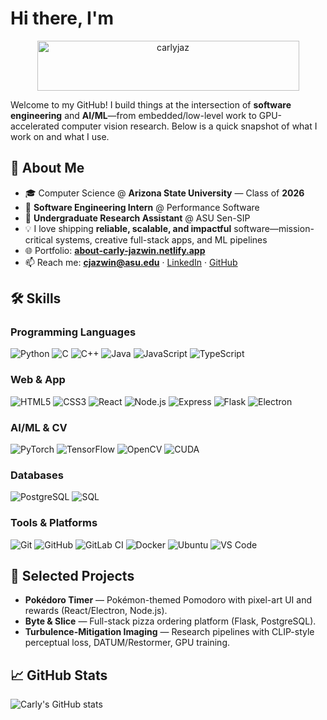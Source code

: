 # Hi there, I'm
<p align="center">
  <img width="419" height="80" alt="carlyjaz" src="https://github.com/user-attachments/assets/41cd680d-36f4-4aa6-97e8-2eb590563593" />
</p>

Welcome to my GitHub! I build things at the intersection of **software engineering** and **AI/ML**—from embedded/low-level work to GPU-accelerated computer vision research. Below is a quick snapshot of what I work on and what I use.

## 🚀 About Me

- 🎓 Computer Science @ **Arizona State University** — Class of **2026** 
- 🔧 **Software Engineering Intern** @ Performance Software 
- 🔬 **Undergraduate Research Assistant** @ ASU Sen-SIP 
- 💡 I love shipping **reliable, scalable, and impactful** software—mission-critical systems, creative full-stack apps, and ML pipelines  
- 🌐 Portfolio: **[about-carly-jazwin.netlify.app](https://about-carly-jazwin.netlify.app/)**  
- 📫 Reach me: **cjazwin@asu.edu** · [LinkedIn](https://www.linkedin.com/in/carly-jazwin/) · [GitHub](https://github.com/gnarlycrly)

## 🛠 Skills

### Programming Languages
![Python](https://img.shields.io/badge/Python-%2314354C.svg?style=for-the-badge&logo=python&logoColor=white)
![C](https://img.shields.io/badge/C-%2300599C.svg?style=for-the-badge&logo=c&logoColor=white)
![C++](https://img.shields.io/badge/C++-%2300599C.svg?style=for-the-badge&logo=c%2B%2B&logoColor=white)
![Java](https://img.shields.io/badge/Java-%23ED8B00.svg?style=for-the-badge&logo=java&logoColor=white)
![JavaScript](https://img.shields.io/badge/JavaScript-%23323330.svg?style=for-the-badge&logo=javascript&logoColor=%23F7DF1E)
![TypeScript](https://img.shields.io/badge/TypeScript-%23007ACC.svg?style=for-the-badge&logo=typescript&logoColor=white)

### Web & App
![HTML5](https://img.shields.io/badge/HTML5-%23E34F26.svg?style=for-the-badge&logo=html5&logoColor=white)
![CSS3](https://img.shields.io/badge/CSS3-%231572B6.svg?style=for-the-badge&logo=css3&logoColor=white)
![React](https://img.shields.io/badge/React-%2320232A.svg?style=for-the-badge&logo=react&logoColor=%2361DAFB)
![Node.js](https://img.shields.io/badge/Node.js-%23339933.svg?style=for-the-badge&logo=node.js&logoColor=white)
![Express](https://img.shields.io/badge/Express-%23000000.svg?style=for-the-badge&logo=express&logoColor=white)
![Flask](https://img.shields.io/badge/Flask-%23000000.svg?style=for-the-badge&logo=flask&logoColor=white)
![Electron](https://img.shields.io/badge/Electron-%2320232A.svg?style=for-the-badge&logo=electron&logoColor=white)

### AI/ML & CV
![PyTorch](https://img.shields.io/badge/PyTorch-%23EE4C2C.svg?style=for-the-badge&logo=pytorch&logoColor=white)
![TensorFlow](https://img.shields.io/badge/TensorFlow-%23FF6F00.svg?style=for-the-badge&logo=tensorflow&logoColor=white)
![OpenCV](https://img.shields.io/badge/OpenCV-%235C3EE8.svg?style=for-the-badge&logo=opencv&logoColor=white)
![CUDA](https://img.shields.io/badge/CUDA-%2376B900.svg?style=for-the-badge&logo=nvidia&logoColor=white)

### Databases
![PostgreSQL](https://img.shields.io/badge/PostgreSQL-%23336791.svg?style=for-the-badge&logo=postgresql&logoColor=white)
![SQL](https://img.shields.io/badge/SQL-%2300758F.svg?style=for-the-badge&logo=database&logoColor=white)

### Tools & Platforms
![Git](https://img.shields.io/badge/Git-%23F05033.svg?style=for-the-badge&logo=git&logoColor=white)
![GitHub](https://img.shields.io/badge/GitHub-%23181717.svg?style=for-the-badge&logo=github&logoColor=white)
![GitLab CI](https://img.shields.io/badge/GitLab_CI-%23FC6D26.svg?style=for-the-badge&logo=gitlab&logoColor=white)
![Docker](https://img.shields.io/badge/Docker-%230db7ed.svg?style=for-the-badge&logo=docker&logoColor=white)
![Ubuntu](https://img.shields.io/badge/Ubuntu-E95420?style=for-the-badge&logo=ubuntu&logoColor=white)
![VS Code](https://img.shields.io/badge/VS_Code-%23007ACC.svg?style=for-the-badge&logo=visualstudiocode&logoColor=white)

## 🧩 Selected Projects
- **Pokédoro Timer** — Pokémon-themed Pomodoro with pixel-art UI and rewards (React/Electron, Node.js).  
- **Byte & Slice** — Full-stack pizza ordering platform (Flask, PostgreSQL).  
- **Turbulence-Mitigation Imaging** — Research pipelines with CLIP-style perceptual loss, DATUM/Restormer, GPU training.

## 📈 GitHub Stats
![Carly's GitHub stats](https://github-readme-stats.vercel.app/api?username=gnarlycrly&show_icons=true&theme=radical)
